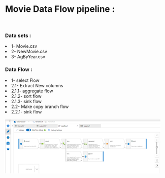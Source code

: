 <h1>Movie Data Flow pipeline :</h1>
<br>
<h3>Data sets : </h3>
<li>1- Movie.csv</li>
<li>2- NewMovie.csv</li>
<li>3- AgByYear.csv</li>

<h3>Data Flow : </h3>
<li>1- select Flow </li>
<li>2.1- Extract New columns</li>
<li>        2.1.1- aggregate flow</li>
<li>        2.1.2- sort flow</li>
<li>        2.1.3- sink flow</li>
<li>2.2- Make copy branch flow</li>
<li>        2.2.1- sink flow</li>

<br>


<img src="MovieDataFlow.png"  />
